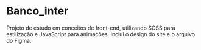 # Banco_inter
Projeto de estudo em conceitos de front-end, utilizando SCSS para estilização e JavaScript para animações. Inclui o design do site e o arquivo do Figma.
